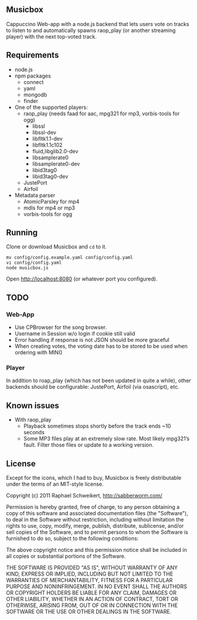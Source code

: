 Musicbox
--------------

Cappuccino Web-app with a node.js backend that lets users vote on tracks to listen to and automatically spawns raop_play (or another streaming player) with the next top-voted track.

## Requirements
- node.js
- npm packages
	- connect
	- yaml
	- mongodb
	- finder
- One of the supported players:
	- raop_play (needs faad for aac, mpg321 for mp3, vorbis-tools for ogg)
		- libssl
		- libssl-dev
		- libfltk1.1-dev
		- libfltk1.1c102
		- fluid,libglib2.0-dev
		- libsamplerate0
		- libsamplerate0-dev
		- libid3tag0
		- libid3tag0-dev
	- JustePort
	- Airfoil
- Metadata parser
	- AtomicParsley for mp4
	- mdls for mp4 or mp3
	- vorbis-tools for ogg


## Running

Clone or download Musicbox and `cd` to it.

    mv config/config.example.yaml config/config.yaml
    vi config/config.yaml
    node musicbox.js

Open [http://localhost:8080](http://localhost:8080) (or whatever port you configured).

## TODO

### Web-App

- Use CPBrowser for the song browser.
- Username in Session w/o login if cookie still valid
- Error handling if response is not JSON should be more graceful
- When creating votes, the voting date has to be stored to be used when ordering with MIN()

### Player
In addition to roap_play (which has not been updated in quite a while), other backends should be configurable: JustePort, Airfoil (via osascript), etc.

## Known issues

- With raop_play
	- Playback sometimes stops shortly before the track ends ~10 seconds
	- Some MP3 files play at an extremely slow rate. Most likely mpg321’s fault. Filter those files or update to a working version.

## License
Except for the icons, which I had to buy, Musicbox is freely distributable under the terms of an MIT-style license.

Copyright (c) 2011 Raphael Schweikert, http://sabberworm.com/

Permission is hereby granted, free of charge, to any person obtaining
a copy of this software and associated documentation files (the
"Software"), to deal in the Software without restriction, including
without limitation the rights to use, copy, modify, merge, publish,
distribute, sublicense, and/or sell copies of the Software, and to
permit persons to whom the Software is furnished to do so, subject to
the following conditions:

The above copyright notice and this permission notice shall be
included in all copies or substantial portions of the Software.

THE SOFTWARE IS PROVIDED "AS IS", WITHOUT WARRANTY OF ANY KIND,
EXPRESS OR IMPLIED, INCLUDING BUT NOT LIMITED TO THE WARRANTIES OF
MERCHANTABILITY, FITNESS FOR A PARTICULAR PURPOSE AND
NONINFRINGEMENT. IN NO EVENT SHALL THE AUTHORS OR COPYRIGHT HOLDERS BE
LIABLE FOR ANY CLAIM, DAMAGES OR OTHER LIABILITY, WHETHER IN AN ACTION
OF CONTRACT, TORT OR OTHERWISE, ARISING FROM, OUT OF OR IN CONNECTION
WITH THE SOFTWARE OR THE USE OR OTHER DEALINGS IN THE SOFTWARE.
